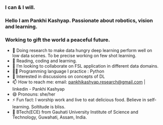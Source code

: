 ### I can & I will. 
### Hello I am Pankhi Kashyap. Passionate about robotics, vision and learning. 
### Working to gift the world a peaceful future. 

- 🔭 Doing research to make data hungry deep learning perform well on low data scenes. To be precise working on few shot learning.  
- 🌱 Reading, coding and learning.
- 👯 I’m looking to collaborate on FSL application in different data domains. 
- 👩‍💻 Programming language I practice : Python
- 🤔 Interested in discussions on concepts of DL
- 📫 How to reach me: email: pankhikashyap.research@gmail.com | linkedin - Pankhi Kashyap
- 😄 Pronouns: she/her
- ⚡ Fun fact: I worship work and live to eat delicious food. Believe in self-learning. Soltitude is bliss. 
- 🌈 BTech(ECE) from Gauhati University Institute of Science and Technology, Guwahati, Assam, India. 




